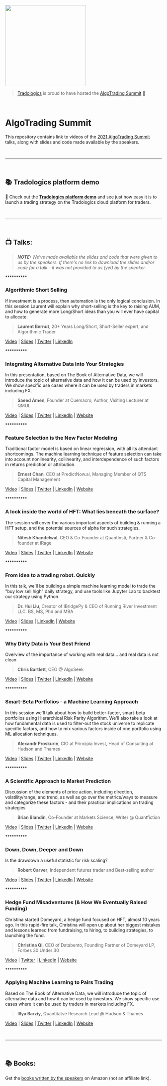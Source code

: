 <img src="https://user-images.githubusercontent.com/1185458/126810508-913dca95-fae6-4f7e-bdb3-e4820a5d4e20.png" width="260">

> [Tradologics](https://tradologics.com) is proud to have hosted the [AlgoTrading Summit](https://algotradingsummit.com/) 
💜
<br>

# AlgoTrading Summit

This repository contains link to videos of the [2021 AlgoTrading Summit](https://algotradingsummit.com/) talks, along with slides and code made available by the speakers.


<br>

---

<br>

## 📚 Tradologics platform demo
🔗 Check out the **[Tradologics platform demo](https://tradologics.com/ats)** and see just how easy it is to launch a trading strategy on the Tradologics cloud platform for traders.


<br>

---

<br>

## 📺 Talks:

> _**NOTE:** We've made available the slides and code that were given to us by the speakers. If there's no link to download the slides and/or code for a talk - it was not provided to us (yet) by the speaker._

\*\*\*\*\*\*\*\*\*\*

### Algorithmic Short Selling

If investment is a process, then automation is the only logical conclusion. In this session Laurent will explain why short-selling is the key to raising AUM, and how to generate more Long/Short ideas than you will ever have capital to allocate.

> **Laurent Bernut**, 20+ Years Long/Short, Short-Seller expert, and Algorithmic Trader

[Video](https://youtu.be/pTw_0YnvRdY) | [Slides](/Lauren-Bernut) | [Twitter](https://twitter.com/lb_ASC) | [LinkedIn](https://www.linkedin.com/in/laurent-bernut-97056812/)


\*\*\*\*\*\*\*\*\*\*


### Integrating Alternative Data Into Your Strategies

In this presentation, based on The Book of Alternative Data, we will introduce the topic of alternative data and how it can be used by investors. We show specific use cases where it can be used by traders in markets including FX.

> **Saeed Amen**, Founder at Cuemacro, Author, Visiting Lecturer at QMUL

[Video](https://youtu.be/XD7OfnUaTEs) | [Slides](Saeed-Amen) | [Twitter](https://twitter.com/saeedamenfx) | [LinkedIn](https://www.linkedin.com/in/saeedamen/) | [Website](https://www.cuemacro.com/?ref=algotradingsummit)


\*\*\*\*\*\*\*\*\*\*


### Feature Selection is the New Factor Modeling

Traditional factor model is based on linear regression, with all its attendant shortcomings. The machine learning technique of feature selection can take into account nonlinearity, collinearity, and interdependence of such factors in returns prediction or attribution.

> **Ernest Chan**, CEO at PredictNow.ai, Managing Member of QTS Capital Management

[Video](https://youtu.be/i2zNCyKbEkw) | [Slides](Ernest-Chan) | [Twitter](https://twitter.com/chanep) | [LinkedIn](https://www.linkedin.com/in/epchan/) | [Website](https://www.predictnow.ai/?ref=algotradingsummit)


\*\*\*\*\*\*\*\*\*\*


### A look inside the world of HFT: What lies beneath the surface?

The session will cover the various important aspects of building & running a HFT setup, and the potential sources of alpha for such strategies.

> **Nitesh Khandelwal**, CEO & Co-Founder at QuantInsti, Partner & Co-founder at iRage

[Video](https://youtu.be/HeLTQ912Apk) | [Slides](Nitesh-Khandelwal) | [Twitter](https://twitter.com/niteshkh) | [LinkedIn](https://www.linkedin.com/in/niteshkh/) | [Website](https://www.quantinsti.com/?ref=algotradingsummit)


\*\*\*\*\*\*\*\*\*\*


### From idea to a trading robot. Quickly

In this talk, we'll be building a simple machine learning model to trade the "buy low sell high" daily strategy, and use tools like Jupyter Lab to backtest our strategy using Python.

> **Dr. Hui Liu**, Creator of IBridgePy & CEO of Running River Investment LLC. BS, MS, Phd and MBA

[Video](https://youtu.be/HnQyvWXjBmo) | [Slides](Hui-Liu) | [LinkedIn](https://www.linkedin.com/in/hui-liu-18356a14/) | [Website](https://ibridgepy.com/)


\*\*\*\*\*\*\*\*\*\*


### Why Dirty Data is Your Best Friend

Overview of the importance of working with real data... and real data is not clean

> **Chris Bartlett**, CEO @ AlgoSeek

[Video](https://youtu.be/LiNjD7i_z1g) | [Slides](Chris-Bartlett) | [Twitter](https://twitter.com/AlgoseekData) | [LinkedIn](https://www.linkedin.com/in/chrisnbartlett/) | [Website](https://www.algoseek.com/?ref=algotradingsummit)


\*\*\*\*\*\*\*\*\*\*


### Smart-Beta Portfolios - a Machine Learning Approach

In this session we'll talk about how to build better-factor, smart-beta portfolios using Hierarchical Risk Parity Algorithm. We'll also take a look at how fundamental data is used to filter-out the stock universe to replicate specific factors, and how to mix various factors inside of one portfolio using ML allocation techniques.

> **Alexandr Proskurin**, CIO at Principia Invest, Head of Consulting at Hudson and Thames

[Video](https://youtu.be/TR4WtaOXOOo) | [Slides](Alexandr-Proskurin) | [Twitter](https://twitter.com/proskurinalex) | [LinkedIn](https://www.linkedin.com/in/proskurinolexandr/) | [Website](https://hudsonthames.org/)


\*\*\*\*\*\*\*\*\*\*


### A Scientific Approach to Market Prediction

Discussion of the elements of price action, including direction, volatility/range, and trend, as well as go over the metrics/ways to measure and categorize these factors - and their practical implications on trading strategies

> **Brian Blandin**, Co-Founder at Markets Science, Writer @ Quantfiction

[Video](https://youtu.be/uttGcfgFSyA) | [Slides](Bria-Blandin) | [Twitter](https://twitter.com/quantfiction) | [LinkedIn](https://www.linkedin.com/in/brian-blandin/) | [Website](https://quantfiction.com/?ref=algotradingsummit)


\*\*\*\*\*\*\*\*\*\*


### Down, Down, Deeper and Down

Is the drawdown a useful statistic for risk scaling?

> **Robert Carver**, Independent futures trader and Best-selling author

[Video](https://youtu.be/XD7OfnUaTEs) | [Slides](Robert-Carver) | [Twitter](https://twitter.com/investingidiocy) | [LinkedIn](https://www.linkedin.com/in/robert-stuart-carver/) | [Website](https://www.systematicmoney.org/?ref=algotradingsummit)


\*\*\*\*\*\*\*\*\*\*


### Hedge Fund Misadventures (& How We Eventually Raised Funding)

Christina started Domeyard, a hedge fund focused on HFT, almost 10 years ago. In this rapid-fire talk, Christina will open up about her biggest mistakes and lessons learned from fundraising, to hiring, to building strategies, to launching the fund.

> **Christina Qi**, CEO of Databento, Founding Partner of Domeyard LP, Forbes 30 Under 30

[Video](https://youtu.be/x_s1u3EoBsQ) | [Twitter](https://twitter.com/christinaqi) | [LinkedIn](https://www.linkedin.com/in/christinaqi/) | [Website](https://www.databento.com/)


\*\*\*\*\*\*\*\*\*\*


### Applying Machine Learning to Pairs Trading

Based on The Book of Alternative Data, we will introduce the topic of alternative data and how it can be used by investors. We show specific use cases where it can be used by traders in markets including FX.

> **Illya Barziy**, Quantitatve Research Lead @ Hudson & Thames

[Video](https://youtu.be/7RIs8MvZt8I) | [Slides](Illya-Barziy) | [Twitter](https://twitter.com/IllyaBarziy) | [LinkedIn](https://www.linkedin.com/in/illyabarziy/) | [Website](https://hudsonthames.org/)


<br>

---

<br>

## 📚 Books:
Get the [books written by the speakers](https://www.amazon.com/hz/wishlist/ls/1IJ81BAGM9JUU) on Amazon (not an affiliate link).
